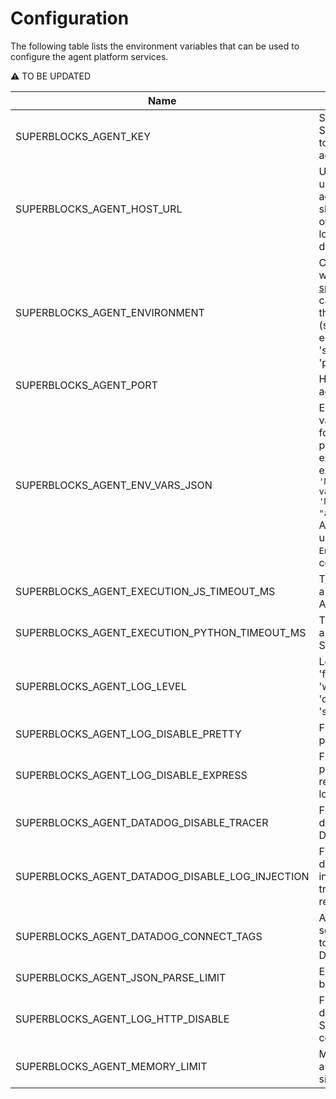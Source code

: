 # Configuration

The following table lists the environment variables that can be used to configure the agent platform services.

⚠️  TO BE UPDATED

| Name                                            | Description                                                                                                                                                                                              | Required | Default                       |
| ----------------------------------------------- | -------------------------------------------------------------------------------------------------------------------------------------------------------------------------------------------------------- | -------- | ----------------------------- |
| SUPERBLOCKS_AGENT_KEY                           | Secret key used by Superblocks Cloud to authorize the agent                                                                                                                                              | Yes      | n/a                           |
| SUPERBLOCKS_AGENT_HOST_URL                      | URL used by end-users to access the agent. This variable should be overridden for non-localhost deployments                                                                                              | Yes      | <http://localhost:8020/agent>   |
| SUPERBLOCKS_AGENT_ENVIRONMENT                   | Config specifying which [environment-specific workloads][env_support] can be run against this agent; one of '\*' (supports all environments), 'staging', and 'production'                                | No       | \*                            |
| SUPERBLOCKS_AGENT_PORT                          | HTTP port that the agent listens on                                                                                                                                                                      | No       | 8020                          |
| SUPERBLOCKS_AGENT_ENV_VARS_JSON                 | Environment variables (JSON format) to be passed into code execution. For example: `{ 'MY_ENV_VAR': "some value", 'MY_OTHER_ENV_VAR': "another value" }`. Access the vars using `Env.MY_ENV_VAR` in code | No       | {}                            |
| SUPERBLOCKS_AGENT_EXECUTION_JS_TIMEOUT_MS       | Timeout (in ms) for a given Javascript API Step execution                                                                                                                                                | No       | 30000                         |
| SUPERBLOCKS_AGENT_EXECUTION_PYTHON_TIMEOUT_MS   | Timeout (in ms) for a given Python API Step execution                                                                                                                                                    | No       | 30000                         |
| SUPERBLOCKS_AGENT_LOG_LEVEL                     | Log level; one of 'fatal', 'error', 'warn', 'info', 'debug', 'trace' or 'silent'                                                                                                                         | No       | info                          |
| SUPERBLOCKS_AGENT_LOG_DISABLE_PRETTY            | Flag to toggle pretty printing of logs                                                                                                                                                                   | No       | true                          |
| SUPERBLOCKS_AGENT_LOG_DISABLE_EXPRESS           | Flag to toggle printing of Express request/response logs                                                                                                                                                 | No       | true                          |
| SUPERBLOCKS_AGENT_DATADOG_DISABLE_TRACER        | Flag to disable/enable Datadog tracing                                                                                                                                                                   | No       | true                          |
| SUPERBLOCKS_AGENT_DATADOG_DISABLE_LOG_INJECTION | Flag to disable/enable the injection of Datadog trace ID in log records                                                                                                                                  | No       | true                          |
| SUPERBLOCKS_AGENT_DATADOG_CONNECT_TAGS          | Array (comma-separated) of tags to be added to Datadog histograms                                                                                                                                        | No       | app:superblocks               |
| SUPERBLOCKS_AGENT_JSON_PARSE_LIMIT              | Express request body limit (in mb)                                                                                                                                                                       | No       | 50mb                          |
| SUPERBLOCKS_AGENT_LOG_HTTP_DISABLE              | Flag to disable/enable Superblocks log collection                                                                                                                                                        | No       | false                         |
SUPERBLOCKS_AGENT_MEMORY_LIMIT | Memory in mb to set as the Node heap size limit | No | 3000

[env_support]: https://docs.superblocks.com/superblocks/software-development-lifecycle/staging-and-prod-environments
